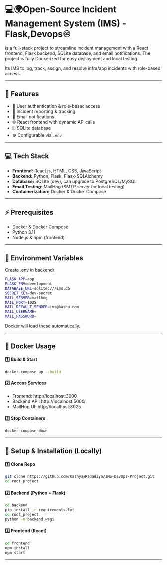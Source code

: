 # 💻🌍Open-Source Incident Management System (IMS) - Flask,Devops♾️
is a full-stack project to streamline incident management with a React frontend, Flask backend, SQLite database, and email notifications. The project is fully Dockerized for easy deployment and local testing.

 Its IMS to log, track, assign, and resolve infra/app incidents with role-based access.

---

## 📌 Features

- 👤 User authentication & role-based access  
- 📝 Incident reporting & tracking  
- 📧 Email notifications
- 🌐 React frontend with dynamic API calls  
- 🗄 SQLite database  
- ⚙️ Configurable via `.env`  

---

## 💻 Tech Stack

- **Frontend:** React.js, HTML, CSS, JavaScript  
- **Backend:** Python, Flask, Flask-SQLAlchemy  
- **Database:** SQLite (dev), can upgrade to PostgreSQL/MySQL  
- **Email Testing:** MailHog (SMTP server for local testing)  
- **Containerization:** Docker & Docker Compose  

---

## ⚡ Prerequisites

- Docker & Docker Compose  
- Python 3.11 
- Node.js & npm (frontend)  

---

## 🔑 Environment Variables

Create .env in backend/:
```bash
FLASK_APP=app
FLASK_ENV=development
DATABASE_URL=sqlite:///ims.db
SECRET_KEY=dev-secret
MAIL_SERVER=mailhog
MAIL_PORT=1025
MAIL_DEFAULT_SENDER=ims@kashu.com
MAIL_USERNAME=
MAIL_PASSWORD=
```
Docker will load these automatically.

---

## 🐳 Docker Usage

#### 1️⃣ Build & Start
```bash
docker-compose up --build
```
#### 2️⃣ Access Services
- Frontend: http://localhost:3000
- Backend API: http://localhost:5000/
- MailHog UI: http://localhost:8025


#### 3️⃣ Stop Containers
```bash
docker-compose down
```
---

## 🚀 Setup & Installation (Locally)

#### 1️⃣ Clone Repo
```bash
git clone https://github.com/KashyapRadadiya/IMS-DevOps-Project.git
cd root_project
```
#### 2️⃣ Backend (Python + Flask)
```bash
cd backend
pip install -r requirements.txt
cd root_project
python -m backend.wsgi
```
#### 3️⃣ Frontend (React)
```bash
cd frontend
npm install
npm start
```
---

